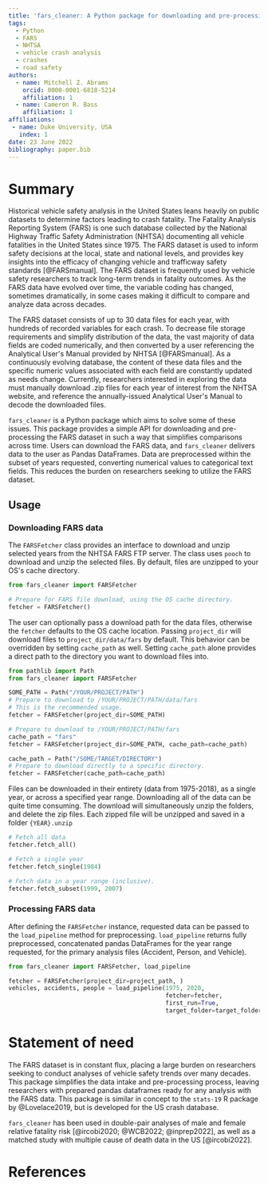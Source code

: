 ```yaml
---
title: 'fars_cleaner: A Python package for downloading and pre-processing vehicle fatality data in the US'
tags:
  - Python
  - FARS
  - NHTSA
  - vehicle crash analysis
  - crashes
  - road safety
authors:
  - name: Mitchell Z. Abrams
    orcid: 0000-0001-6818-5214
    affiliation: 1
  - name: Cameron R. Bass
    affiliation: 1
affiliations:
 - name: Duke University, USA
   index: 1
date: 23 June 2022
bibliography: paper.bib
---
```


# Summary

Historical vehicle safety analysis in the United States leans heavily on public datasets
to determine factors leading to crash fatality. The Fatality Analysis Reporting System (FARS) 
is one such database collected by the National Highway Traffic Safety Administration (NHTSA)
documenting all vehicle fatalities in the United States since 1975. 
The FARS dataset is used to inform safety decisions at the local, state and national levels,
and provides key insights into the efficacy of changing vehicle and trafficway safety standards
[@FARSmanual]. The FARS dataset is frequently used by vehicle safety researchers to track
long-term trends in fatality outcomes. As the FARS data have evolved over time, the variable coding
has changed, sometimes dramatically, in some cases making it difficult to compare and
analyze data across decades.

The FARS dataset consists of up to 30 data files for each year, with hundreds of recorded variables
for each crash. To decrease file storage requirements and simplify distribution of the data,
the vast majority of data fields are coded numerically, and then converted by a user
referencing the Analytical User's Manual provided by NHTSA [@FARSmanual]. As a continuously evolving 
database, the content of these data files and the specific numeric values associated with each
field are constantly updated as needs change. Currently, researchers interested in exploring the data 
must manually download .zip files for each year of interest from the NHTSA website, 
and reference the annually-issued Analytical User's Manual to decode the downloaded files.  

`fars_cleaner` is a Python package which aims to solve some of these issues. This
package provides a simple API for downloading and pre-processing the FARS dataset in 
such a way that simplifies comparisons across time. Users can download the FARS data,
and `fars_cleaner` delivers data to the user as Pandas DataFrames. Data are preprocessed
within the subset of years requested, converting numerical values to categorical text fields.
This reduces the burden on researchers seeking to utilize the FARS dataset.

## Usage

### Downloading FARS data
The `FARSFetcher` class provides an interface to download and unzip selected years from the NHTSA FARS FTP server. 
The class uses `pooch` to download and unzip the selected files. By default, files are unzipped to your OS's cache directory.

```python
from fars_cleaner import FARSFetcher

# Prepare for FARS file download, using the OS cache directory. 
fetcher = FARSFetcher()
```
The user can optionally pass a download path for the data files, otherwise the `fetcher` defaults to the OS
cache location. Passing `project_dir` will download files to `project_dir/data/fars` by default. This behavior can be 
overridden by setting `cache_path` as well. Setting `cache_path` alone provides a direct path to the directory
you want to download files into.

```python
from pathlib import Path
from fars_cleaner import FARSFetcher

SOME_PATH = Path("/YOUR/PROJECT/PATH") 
# Prepare to download to /YOUR/PROJECT/PATH/data/fars
# This is the recommended usage.
fetcher = FARSFetcher(project_dir=SOME_PATH)

# Prepare to download to /YOUR/PROJECT/PATH/fars
cache_path = "fars"
fetcher = FARSFetcher(project_dir=SOME_PATH, cache_path=cache_path)

cache_path = Path("/SOME/TARGET/DIRECTORY")
# Prepare to download directly to a specific directory.
fetcher = FARSFetcher(cache_path=cache_path)
```

Files can be downloaded in their entirety (data from 1975-2018), as a single year, or across a specified year range.
Downloading all of the data can be quite time consuming. The download will simultaneously unzip the folders, and delete 
the zip files. Each zipped file will be unzipped and saved in a folder `{YEAR}.unzip`

```python
# Fetch all data
fetcher.fetch_all()

# Fetch a single year
fetcher.fetch_single(1984)

# Fetch data in a year range (inclusive).
fetcher.fetch_subset(1999, 2007)
```

### Processing FARS data
After defining the `FARSFetcher` instance, requested data can be passed to the `load_pipeline` method for preprocessing.
`load_pipeline` returns fully preprocessed, concatenated pandas DataFrames for the year range requested, for the primary
analysis files (Accident, Person, and Vehicle).

```python
from fars_cleaner import FARSFetcher, load_pipeline

fetcher = FARSFetcher(project_dir=project_path, )
vehicles, accidents, people = load_pipeline(1975, 2020, 
                                            fetcher=fetcher,
                                            first_run=True, 
                                            target_folder=target_folder)
```

# Statement of need

The FARS dataset is in constant flux, placing a large burden on researchers seeking to conduct
analyses of vehicle safety trends over many decades. This package simplifies the data intake
and pre-processing process, leaving researchers with prepared pandas dataframes ready for any
analysis with the FARS data. This package is similar in concept to the `stats-19` R package by 
@Lovelace2019, but is developed for the US crash database.

`fars_cleaner` has been used in double-pair analyses of male and female relative
fatality risk [@ircobi2020; @WCB2022; @inprep2022], as well as a matched study with multiple 
cause of death data in the US [@ircobi2022]. 

# References